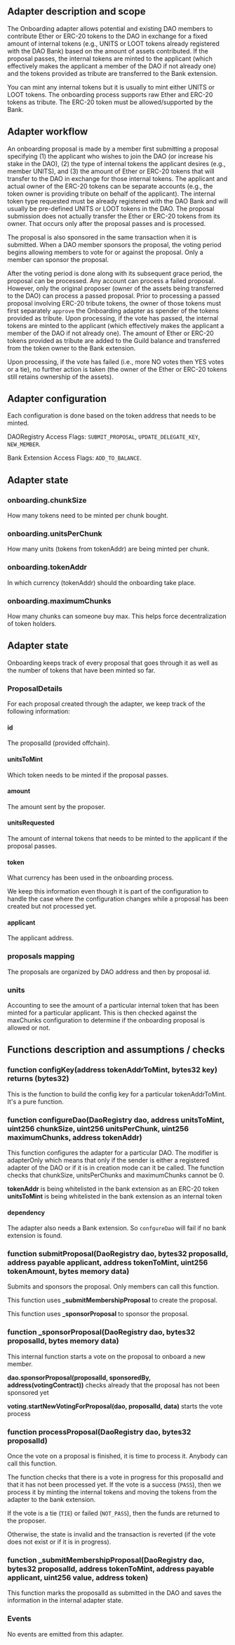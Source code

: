 ## Adapter description and scope

The Onboarding adapter allows potential and existing DAO members to contribute Ether or ERC-20 tokens to the DAO in exchange for a fixed amount of internal tokens (e.g., UNITS or LOOT tokens already registered with the DAO Bank) based on the amount of assets contributed. If the proposal passes, the internal tokens are minted to the applicant (which effectively makes the applicant a member of the DAO if not already one) and the tokens provided as tribute are transferred to the Bank extension.

You can mint any internal tokens but it is usually to mint either UNITS or LOOT tokens. The onboarding process supports raw Ether and ERC-20 tokens as tribute. The ERC-20 token must be allowed/supported by the Bank.

## Adapter workflow

An onboarding proposal is made by a member first submitting a proposal specifying (1) the applicant who wishes to join the DAO (or increase his stake in the DAO), (2) the type of internal tokens the applicant desires (e.g., member UNITS), and (3) the amount of Ether or ERC-20 tokens that will transfer to the DAO in exchange for those internal tokens. The applicant and actual owner of the ERC-20 tokens can be separate accounts (e.g., the token owner is providing tribute on behalf of the applicant). The internal token type requested must be already registered with the DAO Bank and will usually be pre-defined UNITS or LOOT tokens in the DAO. The proposal submission does not actually transfer the Ether or ERC-20 tokens from its owner. That occurs only after the proposal passes and is processed.

The proposal is also sponsored in the same transaction when it is submitted. When a DAO member sponsors the proposal, the voting period begins allowing members to vote for or against the proposal. Only a member can sponsor the proposal.

After the voting period is done along with its subsequent grace period, the proposal can be processed. Any account can process a failed proposal. However, only the original proposer (owner of the assets being transferred to the DAO) can process a passed proposal. Prior to processing a passed proposal involving ERC-20 tribute tokens, the owner of those tokens must first separately `approve` the Onboarding adapter as spender of the tokens provided as tribute. Upon processing, if the vote has passed, the internal tokens are minted to the applicant (which effectively makes the applicant a member of the DAO if not already one). The amount of Ether or ERC-20 tokens provided as tribute are added to the Guild balance and transferred from the token owner to the Bank extension.

Upon processing, if the vote has failed (i.e., more NO votes then YES votes or a tie), no further action is taken (the owner of the Ether or ERC-20 tokens still retains ownership of the assets).

## Adapter configuration

Each configuration is done based on the token address that needs to be minted.

DAORegistry Access Flags: `SUBMIT_PROPOSAL`, `UPDATE_DELEGATE_KEY`, `NEW_MEMBER`.

Bank Extension Access Flags: `ADD_TO_BALANCE`.

## Adapter state

### onboarding.chunkSize

How many tokens need to be minted per chunk bought.

### onboarding.unitsPerChunk

How many units (tokens from tokenAddr) are being minted per chunk.

### onboarding.tokenAddr

In which currency (tokenAddr) should the onboarding take place.

### onboarding.maximumChunks

How many chunks can someone buy max. This helps force decentralization of token holders.

## Adapter state

Onboarding keeps track of every proposal that goes through it as well as the number of tokens that have been minted so far.

### ProposalDetails

For each proposal created through the adapter, we keep track of the following information:

#### id

The proposalId (provided offchain).

#### unitsToMint

Which token needs to be minted if the proposal passes.

#### amount

The amount sent by the proposer.

#### unitsRequested

The amount of internal tokens that needs to be minted to the applicant if the proposal passes.

#### token

What currency has been used in the onboarding process.

We keep this information even though it is part of the configuration to handle the case where the configuration changes while a proposal has been created but not processed yet.

#### applicant

The applicant address.

### proposals mapping

The proposals are organized by DAO address and then by proposal id.

### units

Accounting to see the amount of a particular internal token that has been minted for a particular applicant. This is then checked against the maxChunks configuration to determine if the onboarding proposal is allowed or not.

## Functions description and assumptions / checks

### function configKey(address tokenAddrToMint, bytes32 key) returns (bytes32)

This is the function to build the config key for a particular tokenAddrToMint.
It's a pure function.

### function configureDao(DaoRegistry dao, address unitsToMint, uint256 chunkSize, uint256 unitsPerChunk, uint256 maximumChunks, address tokenAddr)

This function configures the adapter for a particular DAO.
The modifier is adapterOnly which means that only if the sender is either a registered adapter of the DAO or if it is in creation mode can it be called.
The function checks that chunkSize, unitsPerChunks and maximumChunks cannot be 0.

**tokenAddr** is being whitelisted in the bank extension as an ERC-20 token
**unitsToMint** is being whitelisted in the bank extension as an internal token

#### dependency

The adapter also needs a Bank extension. So `confgureDao` will fail if no bank extension is found.

### function submitProposal(DaoRegistry dao, bytes32 proposalId, address payable applicant, address tokenToMint, uint256 tokenAmount, bytes memory data)

Submits and sponsors the proposal. Only members can call this function.

This function uses **\_submitMembershipProposal** to create the proposal.

This function uses **\_sponsorProposal** to sponsor the proposal.

### function \_sponsorProposal(DaoRegistry dao, bytes32 proposalId, bytes memory data)

This internal function starts a vote on the proposal to onboard a new member.

**dao.sponsorProposal(proposalId, sponsoredBy, address(votingContract))** checks already that the proposal has not been sponsored yet

**voting.startNewVotingForProposal(dao, proposalId, data)** starts the vote process

### function processProposal(DaoRegistry dao, bytes32 proposalId)

Once the vote on a proposal is finished, it is time to process it. Anybody can call this function.

The function checks that there is a vote in progress for this proposalId and that it has not been processed yet.
If the vote is a success (`PASS`), then we process it by minting the internal tokens and moving the tokens from the adapter to the bank extension.

If the vote is a tie (`TIE`) or failed (`NOT_PASS`), then the funds are returned to the proposer.

Otherwise, the state is invalid and the transaction is reverted (if the vote does not exist or if it is in progress).

### function \_submitMembershipProposal(DaoRegistry dao, bytes32 proposalId, address tokenToMint, address payable applicant, uint256 value, address token)

This function marks the proposalId as submitted in the DAO and saves the information in the internal adapter state.

### Events

No events are emitted from this adapter.
